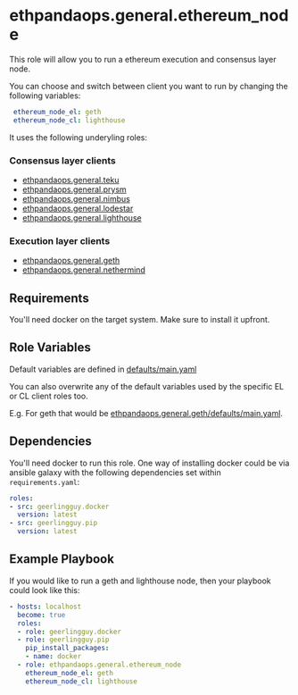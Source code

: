 # ethpandaops.general.ethereum_node

This role will allow you to run a ethereum execution and consensus layer node.

You can choose and switch between client you want to run by changing the following variables:

```yaml
 ethereum_node_el: geth
 ethereum_node_cl: lighthouse
```

It uses the following underyling roles:

### Consensus layer clients
- [ethpandaops.general.teku](../teku)
- [ethpandaops.general.prysm](../prysm)
- [ethpandaops.general.nimbus](../nimbus)
- [ethpandaops.general.lodestar](../lodestar)
- [ethpandaops.general.lighthouse](../lighthouse)

### Execution layer clients
- [ethpandaops.general.geth](../geth)
- [ethpandaops.general.nethermind](../nethermind)

## Requirements

You'll need docker on the target system. Make sure to install it upfront.

## Role Variables

Default variables are defined in [defaults/main.yaml](defaults/main.yaml)

You can also overwrite any of the default variables used by the specific EL or CL client roles too.

E.g. For geth that would be [ethpandaops.general.geth/defaults/main.yaml](../geth/defaults/main.yaml).


## Dependencies

You'll need docker to run this role. One way of installing docker could be via ansible galaxy with the following dependencies set within `requirements.yaml`:

```yaml
roles:
- src: geerlingguy.docker
  version: latest
- src: geerlingguy.pip
  version: latest
```

## Example Playbook

If you would like to run a geth and lighthouse node, then your playbook could look like this:

```yaml
- hosts: localhost
  become: true
  roles:
  - role: geerlingguy.docker
  - role: geerlingguy.pip
    pip_install_packages:
    - name: docker
  - role: ethpandaops.general.ethereum_node
    ethereum_node_el: geth
    ethereum_node_cl: lighthouse
```

